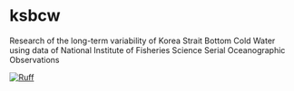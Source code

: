 # ksbcw
Research of the long-term variability of Korea Strait Bottom Cold Water using data of National Institute of Fisheries Science Serial Oceanographic Observations

[![Ruff](https://img.shields.io/endpoint?url=https://raw.githubusercontent.com/astral-sh/ruff/main/assets/badge/v2.json)](https://github.com/astral-sh/ruff)
